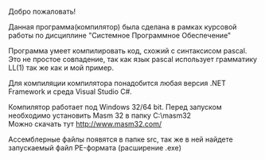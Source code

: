 Добро пожаловать!

Данная программа(компилятор) была сделана в рамках курсовой работы по дисциплине "Системное Программное Обеспечение"

Программа умеет компилировать код, схожий с синтаксисом pascal. Это не простое совпадение, так как язык pascal использует грамматику 
LL(1) так же как и мой пример.

Для компиляции компилятора понадобится любая версия .NET Framework и среда Visual Studio C#.

Компилятор работает под Windows 32/64 bit. Перед запуском необходимо установить Masm 32 в папку C:\masm32\
Можно скачать тут http://www.masm32.com/

Ассемблерные файлы появятся в папке src, так же в ней найдете запускаемый файл PE-формата (расширение .exe)
